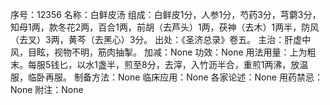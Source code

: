 序号：12356
名称：白鲜皮汤
组成：白鲜皮1分，人参1分，芍药3分，芎藭3分，知母1两，款冬花2两，百合1两，前胡（去芦头）1两，茯神（去木）1两半，防风（去叉）3两，黄芩（去黑心）3分。
出处：《圣济总录》卷五。
主治：肝虚中风，目眩，视物不明，筋肉抽掣。
加减：None
功效：None
用法用量：上为粗末。每服5钱匕，以水1盏半，煎至8分，去滓，入竹沥半合，重煎1两沸，放温服，临卧再服。
制备方法：None
临床应用：None
各家论述：None
用药禁忌：None
附注：None
